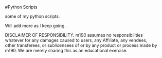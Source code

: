 #Python Scripts

some of my python scripts.

Will add more as I keep going.


DISCLAIMER OF RESPONSIBILITY. m190 assumes no responsibilities whatever for any damages caused to users, any Affiliate, any vendees, other transferees, or sublicensees of or by any product or process made by m190. We are merely sharing this as an educational exercise.
